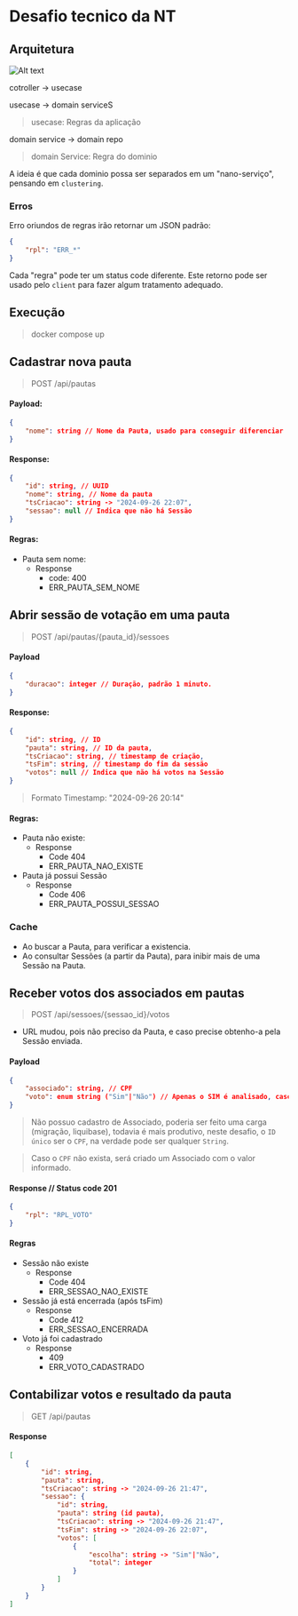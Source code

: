 # Desafio tecnico da NT 

## Arquitetura
![Alt text](https://herbertograca.com/wp-content/uploads/2017/03/2008-onion-architecture5.png)

cotroller -> usecase

usecase -> domain serviceS
> usecase: Regras da aplicação

domain service -> domain repo
> domain Service: Regra do dominio

A ideia é que cada dominio possa ser separados em um "nano-serviço", pensando em `clustering`.

### Erros
Erro oriundos de regras irão retornar um JSON padrão:

```json
{
    "rpl": "ERR_*"
}
```

Cada "regra" pode ter um status code diferente.
Este retorno pode ser usado pelo `client` para fazer algum tratamento adequado.

## Execução
> docker compose up

## Cadastrar nova pauta

> POST /api/pautas

#### Payload:
```json
{
    "nome": string // Nome da Pauta, usado para conseguir diferenciar
}
```
#### Response:
```json
{
    "id": string, // UUID
    "nome": string, // Nome da pauta
    "tsCriacao": string -> "2024-09-26 22:07",
    "sessao": null // Indica que não há Sessão
}
```
#### Regras:
- Pauta sem nome: 
  - Response 
    - code: 400 
    - ERR_PAUTA_SEM_NOME

## Abrir sessão de votação em uma pauta

> POST /api/pautas/{pauta_id}/sessoes

#### Payload
```json
{
    "duracao": integer // Duração, padrão 1 minuto.
}
```
#### Response:
```json
{
    "id": string, // ID
    "pauta": string, // ID da pauta,
    "tsCriacao": string, // timestamp de criação,
    "tsFim": string, // timestamp do fim da sessão
    "votos": null // Indica que não há votos na Sessão
}
```
> Formato Timestamp: "2024-09-26 20:14"

#### Regras:
- Pauta não existe:
  - Response
    - Code 404
    - ERR_PAUTA_NAO_EXISTE
- Pauta já possui Sessão
  - Response
    - Code 406
    - ERR_PAUTA_POSSUI_SESSAO

### Cache
- Ao buscar a Pauta, para verificar a existencia.
- Ao consultar Sessões (a partir da Pauta), para inibir mais de uma Sessão na Pauta.

## Receber votos dos associados em pautas

> POST /api/sessoes/{sessao_id}/votos

- URL mudou, pois não preciso da Pauta, e caso precise obtenho-a pela Sessão enviada.

#### Payload
```json
{
    "associado": string, // CPF
    "voto": enum string ("Sim"|"Não") // Apenas o SIM é analisado, caso contrário é NÃO 
}
```

> Não possuo cadastro de Associado, poderia ser feito uma carga (migração, liquibase), todavia é mais produtivo, neste desafio, o `ID único` ser o `CPF`, na verdade pode ser qualquer `String`.

> Caso o `CPF` não exista, será criado um Associado com o valor informado.

#### Response // Status code 201
```json
{
    "rpl": "RPL_VOTO"
}
```

#### Regras
- Sessão não existe
  - Response
    - Code 404
    - ERR_SESSAO_NAO_EXISTE
- Sessão já está encerrada (após tsFim)
  - Response
    - Code 412
    - ERR_SESSAO_ENCERRADA
- Voto já foi cadastrado
  - Response
    - 409
    - ERR_VOTO_CADASTRADO

## Contabilizar votos e resultado da pauta

> GET /api/pautas
#### Response
```json
[
    {
        "id": string,
        "pauta": string,
        "tsCriacao": string -> "2024-09-26 21:47",
        "sessao": {
            "id": string,
            "pauta": string (id pauta),
            "tsCriacao": string -> "2024-09-26 21:47",
            "tsFim": string -> "2024-09-26 22:07",
            "votos": [
                {
                    "escolha": string -> "Sim"|"Não",
                    "total": integer
                }
            ]
        }
    }
]
```